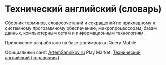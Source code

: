 # Технический английский (словарь)

Сборник терминов, словосочетаний и сокращений по прикладному и системному программному обеспечению, микропроцессорам, базам данных, компьютерным сетям и информационным технологиям.

Приложение разработано на базе фреймворка jQuery Mobile.

Официальный сайт: [ArtemSannikov.ru](http://artemsannikov.ru)
Play Market: [Технический английский (справочник)](https://play.google.com/store/apps/details?id=com.technical.english)